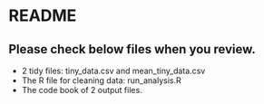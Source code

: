README
========================================================

## Please check below files when you review.
- 2 tidy files: tiny_data.csv and mean_tiny_data.csv
- The R file for cleaning data: run_analysis.R
- The code book of 2 output files.

